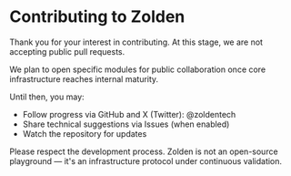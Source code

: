 # Contributing to Zolden

Thank you for your interest in contributing. At this stage, we are not accepting public pull requests.

We plan to open specific modules for public collaboration once core infrastructure reaches internal maturity.

Until then, you may:
- Follow progress via GitHub and X (Twitter): @zoldentech
- Share technical suggestions via Issues (when enabled)
- Watch the repository for updates

Please respect the development process. Zolden is not an open-source playground — it's an infrastructure protocol under continuous validation.
